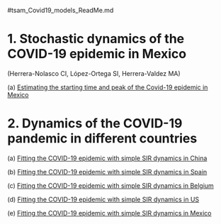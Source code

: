 #tsam_Covid19_models_ReadMe.md

# 1. Stochastic dynamics of the COVID-19 epidemic in Mexico
(Herrera-Nolasco CI, López-Ortega SI, Herrera-Valdez MA)

(a) [Estimating the starting time and peak of the Covid-19 epidemic in Mexico](../figures_COVID19_models/dam_COVID19_Mexico_InitialFit_Herrera-Valdez+Herrera-Nolasco_2020.png)

# 2. Dynamics of the COVID-19 pandemic in different countries

(a) [Fitting the COVID-19 epidemic with simple SIR dynamics in China](../figures_COVID19_dataAnalysis/dam_COVID19_JHU_phasePlane_China.png)

(b) [Fitting the COVID-19 epidemic with simple SIR dynamics in Spain](../figures_COVID19_dataAnalysis/dam_COVID19_JHU_phasePlane_Spain.png)

(c) [Fitting the COVID-19 epidemic with simple SIR dynamics in Belgium](../figures_COVID19_dataAnalysis/dam_COVID19_JHU_phasePlane_Belgium.png)

(d) [Fitting the COVID-19 epidemic with simple SIR dynamics in US](../figures_COVID19_dataAnalysis/dam_COVID19_JHU_phasePlane_US.png)

(e) [Fitting the COVID-19 epidemic with simple SIR dynamics in Mexico](../figures_COVID19_dataAnalysis/dam_COVID19_JHU_phasePlane_Mexico.png)
